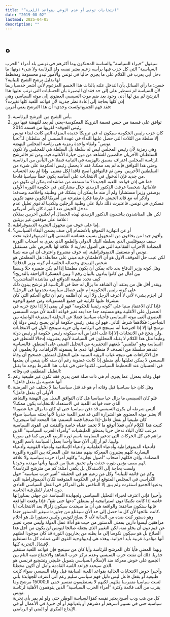 ```yaml
---
title: "“انتخابات تونس أو عدم الوعي بقواعد اللعبة"
date: "2019-08-02"
lastmod: 2025-04-05
description: ""
---
```

# **ه**

سيقول “خبراء السياسة” والساسة المحنكون وما أكثرهم في تونس بلد أمراء “الحرب السياسية” التي كل حزب فيها يرأسه زعيم يعتبر نفسه ولد للرئاسة ولا شيء دونها: ما دخل أبي يعرب في الكلام على ما يجري حاليا في تونس والأمور تبدو محسومة ومخطط لها بدليل ترشح الشيخ للنيابية؟  
حسن: ما رأي السائل بأن التدخل علته بالذات هذا الحسم المزعوم لأني أشعر حدسيا ربما لأن السياسة لم تسطير علي إلى حد فقدان البصيرة بأن الحسابات التي ترتب عليها هذا الترشح لم يبق لها أدنى وجود بعد ضم موت السبسي العضوي إلى موته السياسي وهي إذن كلها بحاجة إلى إعادة نظر جذرية لأن قواعد اللعبة كلها تغيرت؟  
فقد فهم الجميع-ولست وحدي- أن هذا الترشح يعني أمرين:  
1. يأس الشيخ من الترشح للرئاسية.  
2. توافق على قسمة من جنس قسمة الترويكا المعكوسة-يعني لم يعد للنهضة فيها دور رئيس الجوقة- لقربها من قسمة 2014.  
كان حزب رئيس الحكومة سيكون له في ترويكا جديدة المنزلة التي كانت لنداء تونس إلا سلطة من الثلاث التي حصل عليها النداء في عهدة السبسي أي سلطتان لـ”تحيا تونس” وابقاء واحدة رمزية هي رئاسة المجلس للنهضة.  
وهي رمزية لأن رئيس المجلس ليس له سلطة بل السلطة هي للمجلس ولا تكون السلطتان الأخريان خالصتين للشاهد من دون حيازة الأغلبية فيه. ومن ثم فالترشح لرئاسة المجلس اعتراف مسبق بالهزيمة في النيابية فضلا عن اليأس من الرئاسية.  
وحتى هذا التوافق فإنه لم يعد ممكنا. فقد لا يحصل رئيس الحكومة على شيء من السلطتين الأخريين. ومن ثم فالتوافق أصبح فاقدا لكل معنـى. وإذا لم يعد الحساب من جديد فإن الدخول في الانتخابات على أساسه يكون خطأ سياسيا فادحا.  
فما هي إذن قواعد اللعبة الجديدة؟ ما نسمعه من مناشدات يمكن أن تكون من علاماتها. شخصيا عرفت الدكتور الزبيدي خلال مشاركتي في حكومة الثورة الأولى بوصفي وزيرا مستشارا ولم أر منه ما يمكن أن يشكك في وطنيته واخلاصه وصدقه: وأذكر أنه مع قائد الجيش عارضا فكرة مقترحة من أمريكا لتكوين معهد تكوين عسكري في تونس. فاعتبرت ذلك دليلا على وطنية الرجلين وتكذيبا لدعوى تعليل عدم تدخل الجيش ضد الثورة كان بأمر أمريكي.  
لكن هل المناشدون يناشدون الدكتور الزبيدي لهذه الخصال أم لعلتين أخريين يمثلان علامة على موقفين غير بريئين:  
1. إما على خوف من مجهول التجربة الديموقراطية.  
2. أو عن انتهازية التموقع بالانضمام إلى صف يضمن البقاء السياسي؟  
وأفهم جيدا من يخافون من المجهول بسبب هشاشة التمشي إلى الديموقراطية تحت سيف ديموقليس الذي يسلطه البنك الدولي والطمع الذي يغري به أصحاب الثورة المضادة الأحزاب الفقاعية التي هي أصول تجارية لا علاقة لها بالحرص على مستقبل تونس أو مستقبل الديموقراطية. إنه خوف مشروع واعترف أن لي منه شيئا.  
لكن عيب حل الموقف الاول هو أن الاطمئنان فيه مبني على مغالطة: هل المطمئن هو شخص الزبيدي وخصاله الخلقية أم كونه وزير الدفاع؟  
وهل كونه وزير الدفاع بحد ذاته يمكن أن يكون مطمئنا إذا لم يكن ضميره حلا وسطا بين آمال من كانوا ينادون بالبيان رقم 1 وبين العسكرة الزاحفة بالتدريج؟  
كيف نحدد طبيعة الدوافع في مناشدة المناشدين؟  
وبقدر أقل هل من يعتقد أن الشاهد ما يزال له حظ في الرئاسية لو ترشح يبنون ذلك على كونه رئيس الحكومة أم على خصال سياسية يجدونها في الرجل؟  
لن اجزم بشيء لأني لا أعرف الرجل ولا أريد أن أظلمه رغم أن نتائج الحكم التي كان مشرفا عليها كارثية في جميع المستويات ومن جميع الوجوه.  
فإذا كان الاعتقاد مبنيا على “كونه رئيسا للحكومة” فهو لن يبقى إلا إذا نجح حزبه في الحصول على الأغلبية وهو مستبعد جدا جدا بعد تغير قواعد اللعبة لأن موت السبسي العضوي ألغى موته السياسي فأحياه سياسيا فضلا عن الـحلقة الـمفرغة الواصلة بين النجاحين: فكلاهما شرط الثاني. فهو لن يبقى رئيس حكومة أو لن يصبح رئيس دولة إن ترشح لها إلا إذا افترضنا أنه سينجح في الرئاسة وأن حزبه سينجح الأول في الانتخابات ولن ينجح في الانتخابات إلا إذا غلب افتراض أنه سيكونه رئيس حكومة أو رئيس دولة.  
وطبعا مثل هذا الكلام لا يقبله المحللون في السياسة لأنهم يعتبرونه إدخالا للمنطق في السياسة وهو “تفلفس” بلغتهم التحقيرية من التحليل المبني على المنطق. فالسياسة عندهم سلسلة من الصدف لا منطق لها عدى ما يسمونه الاكراهات. ولا يعلمون أن جل الاكراهات هي نتيجة غياب الرؤية المبنية على التحليل لمنطق. فصحيح أن وفاة السبسي لا يمكن تعليلها بأي منطق إذا كانت عضوية رغم أن سنه كان ينبغي أن يضعها في الحسبان عند التخطيط السياسي. لكنـها حتى في غياب هذا الشرط يوجد ما يقبل التعليل المنطقي في وفاته:  
1. فهل وفاته بمعزل عما يجري أم هي ذات صلة فمن يدري فقد تكون غير طبيعية رغم أنها عضوية بل بفعل فاعل؟  
2. وهل كان حيا سياسيا قبل وفاته أم هو قد قتل سياسيا بما لا يختلف عن الفرضية الأولى أي بفعل فاعل؟  
فلو كان السبسي ما يزال حيا سياسيا هل كان التوافق البديل بين النهضة والشاهد الذي حدد قواعد اللعبة في الاستعداد للانتخابات يكون ممكنا؟  
أليس شرطه أن يكون السبسي قد دفن سياسيا حتى لو كان ما يزال حيا عضويا؟  
ألا يعتبر موته العضوي هو الشرارة التي قد تغير اللعبة جذريا لأنها بعثته سياسيا سواء كان طبيعيا أو بفعل فاعل-إذا صدقنا قصة التسمم: هذا المحدد لما سيجري؟  
كتبت هذا الكلام لأني فعلا أتوقع ما لا تحمد عقباه خاصة والتفتت في القوى السياسية مرعب لكأن البلاد تدخل حربا بمنطق المليشيات “وأمراء الحرب السياسية” الذين نراهم في كل الحركات التي تدعي المقاومة باسم ثورة الربيع العربي كما في سوريا وليبيا. لم أر إلى الآن صفا واحدا يعمل السياسة باسم الثورة.  
فأدعياء الديموقراطية وأدعياء العلمانية وأدعياء الإسلامية وأدعياء القومية وأدعياء اليسارية كلهم يعتبرون المعركة بينهم مقدمة على المعركة بين الثورة والثورة المضادة. وإذن فكلهم أصحاب “أصول تجارية” وكلهم أمراء حرب سياسية ولا علاقة لهم بصف يؤمن بثورة حدثت ولم تحقق شيئا من قيمها وبأنها مهددة وجوديا.  
ولست بحاجة إلى الاستدلال بل يكفي أمثلة: كم من مترشح للرئاسة؟  
وكم من قائمة للنيابة؟ وكل من زعيم هو في الحقيقة “أمير حرب سياسية” حول الكراسي في المجلس المتوقع أو في الحكومة المتوقعة لكأن الديموقراطية التي يدعيها الجميع استقرت ولم يبق إلا التنافس على المراكز في الفعل السياسي العادي دون اعتبار للظرفية الخاصة.  
وأخيرا فإني اعترف لخبراء التحليل السياسي ولجهابذة السياسة عن جهلي بمناوراتها خاصة إذا كانت تكتيكا دون استراتيجية أو بمنطق “دعها حتى تقع”. فإذا وقعت الواقعة فإنها ستكون صاعقة: والواقعة هي أن ما سيحدث سيكون زلزالا بعد الانتخابات أيا كانت نتائجها لأن كل ما حصل إلى حد الآن سيقتلع من جذوره: سيغير الدستور حتما.  
وهو دستور كنت ضده من البداية لأنه لا يصلح لتونس وليس دستورا بل هو أحلام مراهقين ليسوا دارين بمعنى الدستور من حيث هو أداة عمل الدولة وليس مجرد تعبير عن قيم دون أن يخلو منه. لكن التغيير الذي يجعله صالحا لتونس لن يكون من أجل هذا الصلاح بل هو سيكون نكوصا إلى ما يظنه من يحاربون الثورة قد كان موجودا لظنهم أنها مؤامرة غربية بأيد اخوانية. وهذه هي إيديولوجية القوى التي عملت كل ما تستطيع لإفشال التجربة كلها.  
وبهذا المعنى فأيا كان المرشح للرئاسة وأيا كان من سينجح فإن قواعد اللعبة ستتغير جذريا. ذلك أن تفتت حزب السبسي وعدم تركز حزب الشاهد والاجماع شبه التام بين الجميع على خوض معركة ضد الإسلام السياسي بتمويل خليجي وتشجيع فرنسي هو الذي سيحدد قواعد اللعبة القادمة وآمل أن أكون مخطئا.  
وأخيرا خوض الانتخابات الحالية بقواعد اللعبة السابقة قبل وفاة السبسي سواء كانت طبيعية أو بفعل فاعل ليس دليل فهم سياسي سليم رغم أني اعترف للجهابذة بأني لست سياسيا متمرسا مثلهم. لكنهم لا يستطيعون تفسير حمى الـ15000 مرشح وما يقرب من ألف قائمة وكثرة “أمراء الحرب السياسية” الذين يتوهمون الأهلية لرئاسة تونس.  
كل من هب ودب أصبح يعتبر نفسه كفؤا لسياسة الوطن حتى ولو لم يمر بأي تجربة سياسية حتى في تسيير أسرهم أو دشرهم أو بلدياتهم أو أي خبرة في الأعمال أو في الإبداع الفكري أو الفني او الرياضي.

###
